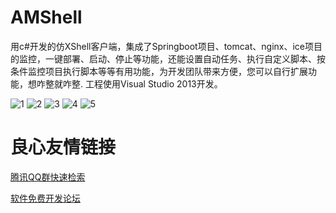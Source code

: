 # AMShell
用c#开发的仿XShell客户端，集成了Springboot项目、tomcat、nginx、ice项目的监控，一键部署、启动、停止等功能，还能设置自动任务、执行自定义脚本、按条件监控项目执行脚本等等有用功能，为开发团队带来方便，您可以自行扩展功能，想咋整就咋整.
工程使用Visual Studio 2013开发。

![1](http://files.git.oschina.net/group1/M00/02/DC/PaAvDFpycjaAcHAGAAFCfcMGsE4700.jpg?token=13ba2e26dedc310e81206231a392d151&ts=1517449830&attname=222222.jpg)
![2](http://files.git.oschina.net/group1/M00/02/DC/PaAvDFpyclWAVCImAAGc2cKbGL0964.jpg?token=204d3da00f39960e1f94f7277bdaba04&ts=1517449830&attname=5555555.jpg)
![3](http://files.git.oschina.net/group1/M00/02/DC/PaAvDFpyck2Ac6afAAEk4BMhgJ0637.jpg?token=904797fffa17d2cabe0893ee0b19b551&ts=1517449830&attname=3333333.jpg)
![4](http://files.git.oschina.net/group1/M00/02/DC/PaAvDFpyciuALxT_AABNYV7-TsU171.png?token=f879ec327dd07ef23fe91244fb720573&ts=1517449830&attname=111111.png)
![5](http://files.git.oschina.net/group1/M00/02/DC/PaAvDFpyckCAZIbBAAKIuE5U9hQ585.jpg?token=32d8150be58613d7b707e02e863f6fb2&ts=1517449830&attname=666666.jpg)

 # 良心友情链接

[腾讯QQ群快速检索](http://u.720life.cn/s/8cf73f7c)

[软件免费开发论坛](http://u.720life.cn/s/bbb01dc0)